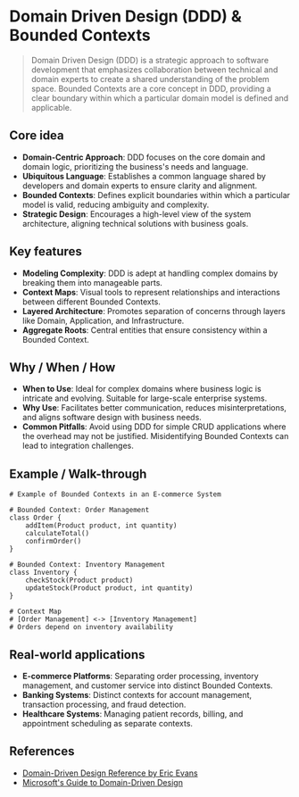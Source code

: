 # Domain Driven Design (DDD) & Bounded Contexts

> Domain Driven Design (DDD) is a strategic approach to software development that emphasizes collaboration between technical and domain experts to create a shared understanding of the problem space. Bounded Contexts are a core concept in DDD, providing a clear boundary within which a particular domain model is defined and applicable.

## Core idea
- **Domain-Centric Approach**: DDD focuses on the core domain and domain logic, prioritizing the business's needs and language.
- **Ubiquitous Language**: Establishes a common language shared by developers and domain experts to ensure clarity and alignment.
- **Bounded Contexts**: Defines explicit boundaries within which a particular model is valid, reducing ambiguity and complexity.
- **Strategic Design**: Encourages a high-level view of the system architecture, aligning technical solutions with business goals.

## Key features
- **Modeling Complexity**: DDD is adept at handling complex domains by breaking them into manageable parts.
- **Context Maps**: Visual tools to represent relationships and interactions between different Bounded Contexts.
- **Layered Architecture**: Promotes separation of concerns through layers like Domain, Application, and Infrastructure.
- **Aggregate Roots**: Central entities that ensure consistency within a Bounded Context.

## Why / When / How
- **When to Use**: Ideal for complex domains where business logic is intricate and evolving. Suitable for large-scale enterprise systems.
- **Why Use**: Facilitates better communication, reduces misinterpretations, and aligns software design with business needs.
- **Common Pitfalls**: Avoid using DDD for simple CRUD applications where the overhead may not be justified. Misidentifying Bounded Contexts can lead to integration challenges.

## Example / Walk-through
```pseudo
# Example of Bounded Contexts in an E-commerce System

# Bounded Context: Order Management
class Order {
    addItem(Product product, int quantity)
    calculateTotal()
    confirmOrder()
}

# Bounded Context: Inventory Management
class Inventory {
    checkStock(Product product)
    updateStock(Product product, int quantity)
}

# Context Map
# [Order Management] <-> [Inventory Management]
# Orders depend on inventory availability
```

## Real-world applications
- **E-commerce Platforms**: Separating order processing, inventory management, and customer service into distinct Bounded Contexts.
- **Banking Systems**: Distinct contexts for account management, transaction processing, and fraud detection.
- **Healthcare Systems**: Managing patient records, billing, and appointment scheduling as separate contexts.

## References
- [Domain-Driven Design Reference by Eric Evans](https://www.domainlanguage.com/ddd/reference/)
- [Microsoft's Guide to Domain-Driven Design](https://learn.microsoft.com/en-us/azure/architecture/microservices/model/domain-analysis)